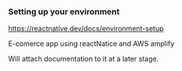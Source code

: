### Setting up your environment

https://reactnative.dev/docs/environment-setup

E-comerce app using reactNatice and AWS amplify

Will attach documentation to it at a later stage.


